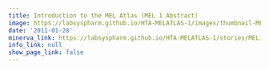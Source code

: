 ```yaml
---
title: Introduction to the MEL Atlas (MEL 1 Abstract)
image: https://labsyspharm.github.io/HTA-MELATLAS-1/images/thumbnail-MEL1-abstract.jpg
date: '2011-01-28'
minerva_link: https://labsyspharm.github.io/HTA-MELATLAS-1/stories/MEL1-abstract.html
info_link: null
show_page_link: false
---
```

